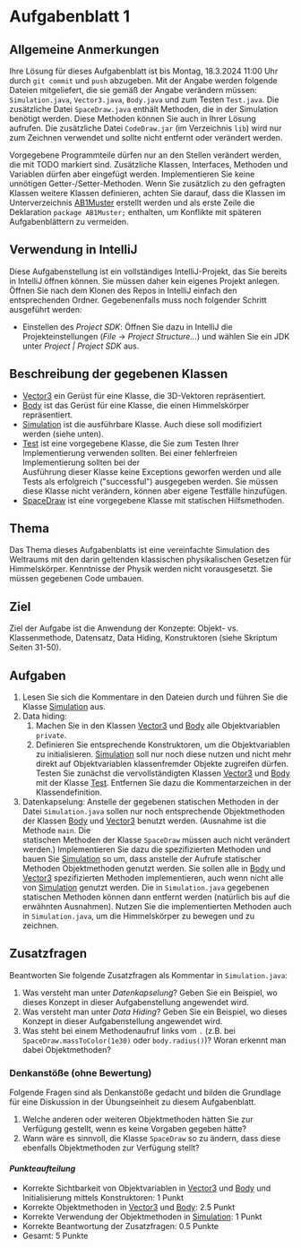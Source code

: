 # Aufgabenblatt 1

## Allgemeine Anmerkungen

Ihre Lösung für dieses Aufgabenblatt ist bis Montag, 18.3.2024 11:00 Uhr durch `git commit`
und `push` abzugeben. Mit der Angabe werden folgende Dateien mitgeliefert, die sie gemäß der Angabe
verändern müssen: `Simulation.java`, `Vector3.java`, `Body.java` und zum Testen `Test.java`.
Die zusätzliche Datei `SpaceDraw.java` enthält Methoden, die in der Simulation
benötigt werden. Diese Methoden können Sie auch in Ihrer Lösung aufrufen. Die zusätzliche
Datei `CodeDraw.jar` (im Verzeichnis `lib`) wird nur zum Zeichnen verwendet und sollte nicht 
entfernt oder verändert werden.

Vorgegebene Programmteile dürfen nur an den Stellen verändert werden, die mit TODO markiert sind.
Zusätzliche Klassen, Interfaces, Methoden und Variablen dürfen aber eingefügt werden.
Implementieren Sie keine unnötigen Getter-/Setter-Methoden. Wenn Sie zusätzlich zu den gefragten
Klassen weitere Klassen definieren, achten Sie darauf, dass die Klassen im
Unterverzeichnis [AB1Muster](../src/AB1) erstellt werden und als erste Zeile die Deklaration
`package AB1Muster;` enthalten, um Konflikte mit späteren Aufgabenblättern zu vermeiden.

## Verwendung in IntelliJ

Diese Aufgabenstellung ist ein vollständiges IntelliJ-Projekt, das Sie bereits in IntelliJ öffnen
können. Sie müssen daher kein eigenes Projekt anlegen. Öffnen Sie nach dem Klonen des Repos in
IntelliJ einfach den entsprechenden Ordner. Gegebenenfalls muss noch folgender Schritt ausgeführt
werden:

- Einstellen des _Project SDK_: Öffnen Sie dazu in IntelliJ die Projekteinstellungen
  (_File_ -> _Project Structure..._) und wählen Sie ein JDK unter _Project | Project SDK_ aus.

## Beschreibung der gegebenen Klassen

- [Vector3](../src/AB1/Vector3.java) ein Gerüst für eine Klasse, die 3D-Vektoren repräsentiert.
- [Body](../src/AB1/Body.java) ist das Gerüst für eine Klasse, die einen Himmelskörper
  repräsentiert.
- [Simulation](../src/AB1/Simulation.java) ist die ausführbare Klasse. Auch diese soll
  modifiziert werden (siehe unten).
- [Test](../src/AB1/Test.java) ist eine vorgegebene Klasse, die Sie zum Testen Ihrer
  Implementierung verwenden sollten. Bei einer fehlerfreien Implementierung sollten bei der  
  Ausführung dieser Klasse keine Exceptions geworfen werden und alle Tests als erfolgreich
  ("successful") ausgegeben werden. Sie müssen diese Klasse nicht verändern, können aber eigene
  Testfälle hinzufügen.
- [SpaceDraw](../src/AB1/SpaceDraw.java) ist eine vorgegebene Klasse mit statischen Hilfsmethoden.

## Thema

Das Thema dieses Aufgabenblatts ist eine vereinfachte Simulation des Weltraums mit den darin
geltenden klassischen physikalischen Gesetzen für Himmelskörper. Kenntnisse der Physik werden nicht 
vorausgesetzt. Sie müssen gegebenen Code umbauen.

## Ziel

Ziel der Aufgabe ist die Anwendung der Konzepte: Objekt- vs. Klassenmethode, Datensatz, Data Hiding,
Konstruktoren (siehe Skriptum Seiten 31-50).

## Aufgaben

1. Lesen Sie sich die Kommentare in den Dateien durch und führen Sie die
   Klasse [Simulation](../src/AB1/Simulation.java) aus.
2. Data hiding:
    1. Machen Sie in den Klassen [Vector3](../src/AB1/Vector3.java) und [Body](../src/AB1/Body.java)
       alle Objektvariablen `private`.
    2. Definieren Sie entsprechende Konstruktoren, um die Objektvariablen zu initialisieren. 
       [Simulation](../src/AB1/Simulation.java) soll nur noch diese nutzen und nicht mehr direkt 
       auf Objektvariablen klassenfremder Objekte zugreifen dürfen. Testen Sie zunächst die 
       vervollständigten Klassen [Vector3](../src/AB1/Vector3.java) und 
       [Body](../src/AB1/Body.java) mit der Klasse [Test](../src/AB1/Test.java). Entfernen Sie
       dazu die Kommentarzeichen in der Klassendefinition.
3. Datenkapselung: Anstelle der gegebenen statischen Methoden in der Datei `Simulation.java` sollen
   nur noch entsprechende Objektmethoden der Klassen [Body](../src/AB1/Body.java)
   und [Vector3](../src/AB1/Vector3.java) benutzt werden. (Ausnahme ist die Methode `main`. Die  
   statischen Methoden der Klasse `SpaceDraw` müssen auch nicht verändert werden.) Implementieren 
   Sie dazu die spezifizierten Methoden und bauen Sie [Simulation](../src/AB1/Simulation.java) so 
   um, dass anstelle der Aufrufe statischer Methoden Objektmethoden genutzt werden. Sie sollen
   alle in [Body](../src/AB1/Body.java) und [Vector3](../src/AB1/Vector3.java) spezifizierten
   Methoden implementieren, auch wenn nicht alle von [Simulation](../src/AB1/Simulation.java) 
   genutzt werden. Die in `Simulation.java` gegebenen statischen Methoden können dann entfernt
   werden (natürlich bis auf die erwähnten Ausnahmen). Nutzen Sie die implementierten Methoden 
   auch in `Simulation.java`, um die Himmelskörper zu bewegen und zu zeichnen.

## Zusatzfragen

Beantworten Sie folgende Zusatzfragen als Kommentar in `Simulation.java`:

1. Was versteht man unter _Datenkapselung_? Geben Sie ein Beispiel, wo dieses Konzept in dieser
   Aufgabenstellung angewendet wird.
2. Was versteht man unter _Data Hiding_? Geben Sie ein Beispiel, wo dieses Konzept in dieser
   Aufgabenstellung angewendet wird.
3. Was steht bei einem Methodenaufruf links vom `.` (z.B. bei `SpaceDraw.massToColor(1e30)` oder
   `body.radius()`)? Woran erkennt man dabei Objektmethoden?

### Denkanstöße (ohne Bewertung)

Folgende Fragen sind als Denkanstöße gedacht und bilden die Grundlage für eine Diskussion in der
Übungseinheit zu diesem Aufgabenblatt.

1. Welche anderen oder weiteren Objektmethoden hätten Sie zur Verfügung gestellt, wenn es keine
   Vorgaben gegeben hätte?
2. Wann wäre es sinnvoll, die Klasse `SpaceDraw` so zu ändern, dass diese ebenfalls Objektmethoden
   zur Verfügung stellt?

#### _Punkteaufteilung_

- Korrekte Sichtbarkeit von Objektvariablen in [Vector3](../src/AB1/Vector3.java)
  und [Body](../src/AB1/Body.java) und Initialisierung mittels
  Konstruktoren: 1 Punkt
- Korrekte Objektmethoden in [Vector3](../src/AB1/Vector3.java) und
  [Body](../src/AB1/Body.java): 2.5 Punkt
- Korrekte Verwendung der Objektmethoden in [Simulation](../src/AB1/Simulation.java): 1 Punkt
- Korrekte Beantwortung der Zusatzfragen: 0.5 Punkte
- Gesamt: 5 Punkte



